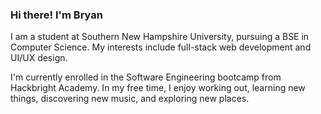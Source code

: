 ### Hi there! I'm Bryan

I am a student at Southern New Hampshire University, pursuing a BSE in Computer Science. My interests include full-stack web development and UI/UX design.

I'm currently enrolled in the Software Engineering bootcamp from Hackbright Academy. In my free time, I enjoy working out, learning new things, discovering new music, and exploring new places.

<!--
**franciscobortega/franciscobortega** is a ✨ _special_ ✨ repository because its `README.md` (this file) appears on your GitHub profile.

Here are some ideas to get you started:

- 🔭 I’m currently working on ...
- 🌱 I’m currently learning ...
- 👯 I’m looking to collaborate on ...
- 🤔 I’m looking for help with ...
- 💬 Ask me about ...
- 📫 How to reach me: ...
- 😄 Pronouns: ...
- ⚡ Fun fact: ...
-->
